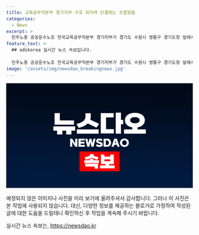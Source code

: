 ```yaml
---
title: 교육공무직본부 경기지부 구호 외치며 단결하는 조합원들
categories:
  - News
excerpt: >
  민주노총 공공운수노조 전국교육공무직본부 경기지부가 경기도 수원시 영통구 경기도청 앞에서 총파업에 돌입했다. 조합원들은 단협 쟁취 총파업 결의대회에 참가하여 구호를 외치고 있다.
feature_text: >
  ## adskorea 실시간 뉴스 속보입니다.

  민주노총 공공운수노조 전국교육공무직본부 경기지부가 경기도 수원시 영통구 경기도청 앞에서 총파업에 돌입했다. 조합원들은 단협 쟁취 총파업 결의대회에 참가하여 구호를 외치고 있다.
image: '/assets/img/newsdao_breakingnews.jpg'
---
```


<p><img src="/assets/img/newsdao_breakingnews.jpg" alt="adskorea 속보" /></p>

<p>예정되지 않은 이미지나 사진을 미리 보기에 올려주셔서 감사합니다. 그러나 이 사진은 본 작업에 사용되지 않습니다. 대신, 다양한 정보를 제공하는 블로거로 가정하여 작성된 글에 대한 도움을 드릴테니 확인하신 후 작업을 계속해 주시기 바랍니다.</p>
실시간 뉴스 속보는, <a href="https://newsdao.kr" rel="dofollow">https://newsdao.kr</a>


